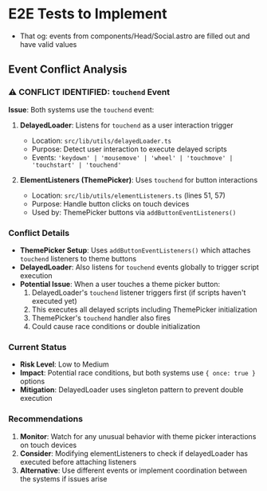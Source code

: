 # E2E Tests to Implement

- That og: events from components/Head/Social.astro are filled out and have valid values

## Event Conflict Analysis

### ⚠️ CONFLICT IDENTIFIED: `touchend` Event

**Issue**: Both systems use the `touchend` event:

1. **DelayedLoader**: Listens for `touchend` as a user interaction trigger
   - Location: `src/lib/utils/delayedLoader.ts`
   - Purpose: Detect user interaction to execute delayed scripts
   - Events: `'keydown' | 'mousemove' | 'wheel' | 'touchmove' | 'touchstart' | 'touchend'`

2. **ElementListeners (ThemePicker)**: Uses `touchend` for button interactions
   - Location: `src/lib/utils/elementListeners.ts` (lines 51, 57)
   - Purpose: Handle button clicks on touch devices
   - Used by: ThemePicker buttons via `addButtonEventListeners()`

### Conflict Details

- **ThemePicker Setup**: Uses `addButtonEventListeners()` which attaches `touchend` listeners to theme buttons
- **DelayedLoader**: Also listens for `touchend` events globally to trigger script execution
- **Potential Issue**: When a user touches a theme picker button:
  1. DelayedLoader's `touchend` listener triggers first (if scripts haven't executed yet)
  2. This executes all delayed scripts including ThemePicker initialization
  3. ThemePicker's `touchend` handler also fires
  4. Could cause race conditions or double initialization

### Current Status

- **Risk Level**: Low to Medium
- **Impact**: Potential race conditions, but both systems use `{ once: true }` options
- **Mitigation**: DelayedLoader uses singleton pattern to prevent double execution

### Recommendations

1. **Monitor**: Watch for any unusual behavior with theme picker interactions on touch devices
2. **Consider**: Modifying elementListeners to check if delayedLoader has executed before attaching listeners
3. **Alternative**: Use different events or implement coordination between the systems if issues arise
